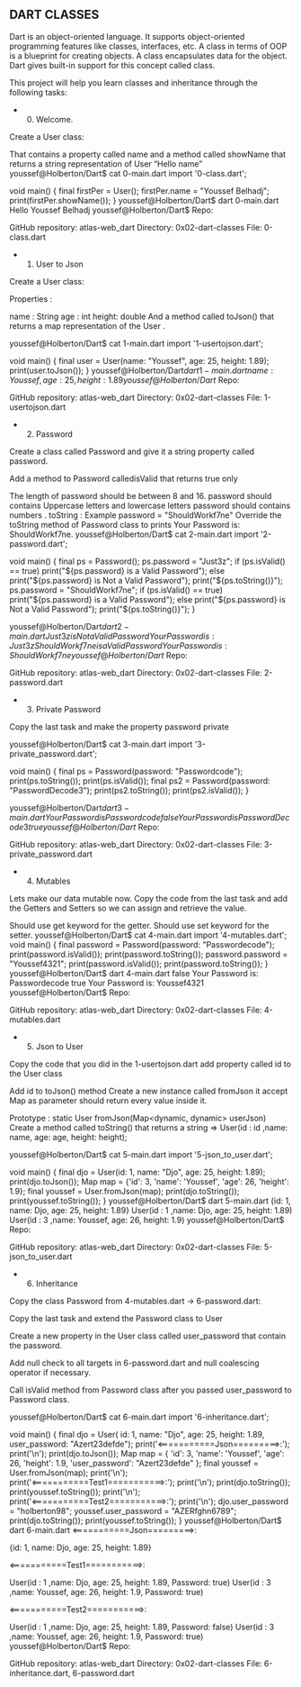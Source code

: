 ## DART CLASSES

Dart is an object-oriented language. It supports object-oriented programming features like classes, interfaces, etc. A class in terms of OOP is a blueprint for creating objects. A class encapsulates data for the object. Dart gives built-in support for this concept called class.

This project will help you learn classes and inheritance through the following tasks: 

- 0. Welcome.

Create a User class:

That contains a property called name
and a method called showName that returns a string representation of User “Hello name”
youssef@Holberton/Dart$ cat 0-main.dart
import '0-class.dart';

void main() {
  final firstPer = User();
  firstPer.name = "Youssef Belhadj";
  print(firstPer.showName());
}
youssef@Holberton/Dart$ dart  0-main.dart
Hello Youssef Belhadj
youssef@Holberton/Dart$
Repo:

GitHub repository: atlas-web_dart
Directory: 0x02-dart-classes
File: 0-class.dart
 
- 1. User to Json

Create a User class:

Properties :

name : String
age : int
height: double
And a method called toJson() that returns a map representation of the User .

youssef@Holberton/Dart$ cat 1-main.dart
import '1-usertojson.dart';

void main() {
  final user = User(name: "Youssef", age: 25, height: 1.89);
  print(user.toJson());
}
youssef@Holberton/Dart$dart 1-main.dart
{name: Youssef, age: 25, height: 1.89}
youssef@Holberton/Dart$
Repo:

GitHub repository: atlas-web_dart
Directory: 0x02-dart-classes
File: 1-usertojson.dart
 
- 2. Password

Create a class called Password and give it a string property called password.

Add a method to Password calledisValid that returns true only

The length of password should be between 8 and 16.
password should contains Uppercase letters and lowercase letters
password should contains numbers .
toString :
Example password = "ShouldWorkf7ne"
Override the toString method of Password class to prints Your Password is: ShouldWorkf7ne.
youssef@Holberton/Dart$ cat 2-main.dart
import '2-password.dart';

void main() {
  final ps = Password();
  ps.password = "Just3z";
  if (ps.isValid() == true)
    print("${ps.password} is a Valid Password");
  else
    print("${ps.password} is Not a Valid Password");
  print("${ps.toString()}");
  ps.password = "ShouldWorkf7ne";
  if (ps.isValid() == true)
    print("${ps.password} is a Valid Password");
  else
    print("${ps.password} is Not a Valid Password");
  print("${ps.toString()}");
}

youssef@Holberton/Dart$dart 2-main.dart
Just3z is Not a Valid Password
Your Password is: Just3z
ShouldWorkf7ne is a Valid Password
Your Password is: ShouldWorkf7ne
youssef@Holberton/Dart$
Repo:

GitHub repository: atlas-web_dart
Directory: 0x02-dart-classes
File: 2-password.dart
 
- 3. Private Password

Copy the last task and make the property password private

youssef@Holberton/Dart$ cat 3-main.dart
import '3-private_password.dart';

void main() {
  final ps = Password(password: "Passwordcode");
  print(ps.toString());
  print(ps.isValid());
  final ps2 = Password(password: "PasswordDecode3");
  print(ps2.toString());
  print(ps2.isValid());
}

youssef@Holberton/Dart$dart 3-main.dart
Your Password is Passwordcode
false
Your Password is PasswordDecode3
true
youssef@Holberton/Dart$
Repo:

GitHub repository: atlas-web_dart
Directory: 0x02-dart-classes
File: 3-private_password.dart
 
- 4. Mutables

Lets make our data mutable now. Copy the code from the last task and add the Getters and Setters so we can assign and retrieve the value.

Should use get keyword for the getter.
Should use set keyword for the setter.
youssef@Holberton/Dart$ cat 4-main.dart
import '4-mutables.dart';
void main() {
  final password = Password(password: "Passwordecode");
  print(password.isValid());
  print(password.toString());
  password.password = "Youssef4321";
  print(password.isValid());
  print(password.toString());
}
youssef@Holberton/Dart$ dart 4-main.dart
false
Your Password is: Passwordecode
true
Your Password is: Youssef4321
youssef@Holberton/Dart$
Repo:

GitHub repository: atlas-web_dart
Directory: 0x02-dart-classes
File: 4-mutables.dart

- 5. Json to User

Copy the code that you did in the 1-usertojson.dart add property called id to the User class

Add id to toJson() method
Create a new instance called fromJson it accept Map as parameter should return every value inside it.

Prototype :
static User fromJson(Map<dynamic, dynamic> userJson)
Create a method called toString() that returns a string => User(id : id ,name: name, age: age, height: height);

youssef@Holberton/Dart$ cat 5-main.dart
import '5-json_to_user.dart';

void main() {
  final djo = User(id: 1, name: "Djo", age: 25, height: 1.89);
    print(djo.toJson());
  Map map = {'id': 3, 'name': 'Youssef', 'age': 26, 'height': 1.9};
  final youssef = User.fromJson(map);
  print(djo.toString());
  print(youssef.toString());
}
youssef@Holberton/Dart$ dart 5-main.dart 
{id: 1, name: Djo, age: 25, height: 1.89}
User(id : 1 ,name: Djo,  age: 25, height: 1.89)
User(id : 3 ,name: Youssef,  age: 26, height: 1.9)
youssef@Holberton/Dart$
Repo:

GitHub repository: atlas-web_dart
Directory: 0x02-dart-classes
File: 5-json_to_user.dart

- 6. Inheritance

Copy the class Password from 4-mutables.dart -> 6-password.dart:

Copy the last task and extend the Password class to User

Create a new property in the User class called user_password that contain the password.

Add null check to all targets in 6-password.dart and null coalescing operator if necessary.

Call isValid method from Password class after you passed user_password to Password class.

youssef@Holberton/Dart$ cat 6-main.dart
import '6-inheritance.dart';

void main() {
  final djo = User(
      id: 1, name: "Djo", age: 25, height: 1.89, user_password: "Azert23defde");
  print('<===========Json=========>:');
  print('\n');
  print(djo.toJson());
  Map map = {
    'id': 3,
    'name': 'Youssef',
    'age': 26,
    'height': 1.9,
    'user_password': "Azert23defde"
  };
  final youssef = User.fromJson(map);
  print('\n');
  print('<===========Test1===========>:');
  print('\n');
  print(djo.toString());
  print(youssef.toString());
  print('\n');
  print('<===========Test2===========>:');
  print('\n');
  djo.user_password = "holberton98";
  youssef.user_password = "AZERfghn6789";
  print(djo.toString());
  print(youssef.toString());
}
youssef@Holberton/Dart$ dart 6-main.dart
<===========Json=========>:


{id: 1, name: Djo, age: 25, height: 1.89}


<===========Test1===========>:


User(id : 1 ,name: Djo, age: 25, height: 1.89, Password: true)
User(id : 3 ,name: Youssef, age: 26, height: 1.9, Password: true)


<===========Test2===========>:


User(id : 1 ,name: Djo, age: 25, height: 1.89, Password: false)
User(id : 3 ,name: Youssef, age: 26, height: 1.9, Password: true)
youssef@Holberton/Dart$
Repo:

GitHub repository: atlas-web_dart
Directory: 0x02-dart-classes
File: 6-inheritance.dart, 6-password.dart